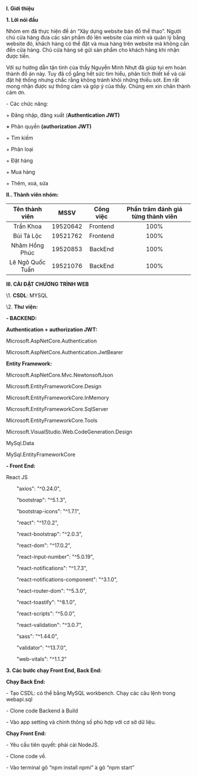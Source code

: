 ﻿**I. Giới thiệu**

**1. Lời nói đầu**

Nhóm em đã thực hiện đề án “Xây dựng website bán đồ thể thao”. Người chủ cửa hàng đưa các sản phẩm đó lên website của mình và quản lý bằng website đó, khách hàng có thể đặt và mua hàng trên website mà không cần đến cửa hàng. Chủ cửa hàng sẽ gửi sản phẩm cho khách hàng khi nhận được tiền.

Với sự hướng dẫn tận tình của thầy Nguyễn Minh Nhựt đã giúp tụi em hoàn thành đồ án này. Tuy đã cố gắng hết sức tìm hiểu, phân tích thiết kế và cài đặt hệ thống nhưng chắc rằng không tránh khỏi những thiếu sót. Em rất mong nhận được sự thông cảm và góp ý của thầy. Chúng em xin chân thành cảm ơn.

\- Các chức năng:

\+ Đăng nhập, đăng xuất (**Authentication JWT)**

**+** Phân quyền **(authorization JWT)**

\+ Tìm kiếm

\+ Phân loại

\+ Đặt hàng

\+ Mua hàng

\+ Thêm, xoá, sửa

**II.. Thành viên nhóm:**

|**Tên thành viên**|**MSSV**|**Công việc**|**Phần trăm đánh giá từng thành viên**|
| :-: | :-: | :-: | :-: |
|Trần Khoa|19520642|Frontend|100%|
|Bùi Tá Lộc|19521762|Frontend|100%|
|Nhâm Hồng Phúc|19520853|BackEnd|100%|
|Lê Ngô Quốc Tuấn|19521076|BackEnd|100%|

**III. CÀI ĐẶT CHƯƠNG TRÌNH WEB**

\1. **CSDL**: MYSQL

\2. **Thư viện:**

**- BACKEND:**

**Authentication + authorization JWT:**

Microsoft.AspNetCore.Authentication

Microsoft.AspNetCore.Authentication.JwtBearer

**Entity Framework:**

Microsoft.AspNetCore.Mvc.NewtonsoftJson

Microsoft.EntityFrameworkCore.Design

Microsoft.EntityFrameworkCore.InMemory

Microsoft.EntityFrameworkCore.SqlServer

Microsoft.EntityFrameworkCore.Tools

Microsoft.VisualStudio.Web.CodeGeneration.Design

MySql.Data

MySql.EntityFrameworkCore

**- Front End:**

React JS

`    `"axios": "^0.24.0",

`    `"bootstrap": "^5.1.3",

`    `"bootstrap-icons": "^1.7.1",

`    `"react": "^17.0.2",

`    `"react-bootstrap": "^2.0.3",

`    `"react-dom": "^17.0.2",

`    `"react-input-number": "^5.0.19",

`    `"react-notifications": "^1.7.3",

`    `"react-notifications-component": "^3.1.0",

`    `"react-router-dom": "^5.3.0",

`    `"react-toastify": "^8.1.0",

`    `"react-scripts": "^5.0.0",

`    `"react-validation": "^3.0.7",

`    `"sass": "^1.44.0",

`    `"validator": "^13.7.0",

`    `"web-vitals": "^1.1.2"

**3. Các bước chạy Front End, Back End:**

**Chạy Back End:**

\- Tạo CSDL: có thể bằng MySQL workbench. Chạy các câu lệnh trong webapi.sql

\- Clone code Backend à Build

\- Vào app setting và chỉnh thông số phù hợp với cơ sở dữ liệu.

**Chạy Front End:**

\- Yêu cầu tiên quyết: phải cài NodeJS.

\- Clone code về.

\- Vào terminal gõ “npm install npmi” à gõ “npm start”


